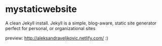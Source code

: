 # mystaticwebsite
A clean Jekyll install. Jekyll is a simple, blog-aware, static site generator perfect for personal, or organizational sites

preview: http://aleksandraveljkovic.netlify.com/ :) 

